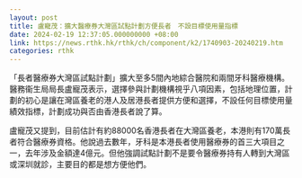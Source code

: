 ```yaml
---
layout: post
title: 盧寵茂：擴大醫療券大灣區試點計劃方便長者　不設目標使用量指標
date: 2024-02-19 12:37:05.000000000 +08:00
link: https://news.rthk.hk/rthk/ch/component/k2/1740903-20240219.htm
categories: rthk
---
```


「長者醫療券大灣區試點計劃」擴大至多5間內地綜合醫院和兩間牙科醫療機構。醫務衞生局局長盧寵茂表示，選擇參與計劃機構視乎八項因素，包括地理位置，計劃的初心是讓在灣區養老的港人及居港長者提供方便和選擇，不設任何目標使用量績效指標，計劃成功與否由香港長者說了算。

盧寵茂又提到，目前估計有約88000名香港長者在大灣區養老，本港則有170萬長者符合醫療券資格。他說過去數年，牙科是本港長者使用醫療券的首三大項目之一，去年涉及金額達4億元。但他強調試點計劃不是要令醫療券持有人轉到大灣區或深圳就診，主要目的都是想方便他們。
